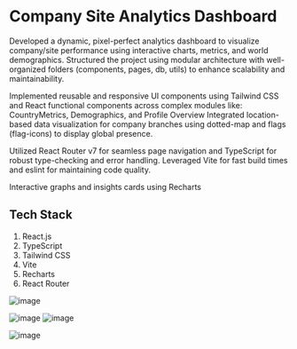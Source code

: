 # Company Site Analytics Dashboard
Developed a dynamic, pixel-perfect analytics dashboard to visualize company/site performance using interactive charts, metrics, and world demographics.
Structured the project using modular architecture with well-organized folders (components, pages, db, utils) to enhance scalability and maintainability.

Implemented reusable and responsive UI components using Tailwind CSS and React functional components across complex modules like: CountryMetrics, Demographics, and Profile Overview
Integrated location-based data visualization for company branches using dotted-map and flags (flag-icons) to display global presence.

Utilized React Router v7 for seamless page navigation and TypeScript for robust type-checking and error handling. Leveraged Vite for fast build times and eslint for maintaining code quality.

Interactive graphs and insights cards using Recharts
## Tech Stack 
1. React.js
2. TypeScript
3. Tailwind CSS
4. Vite
5. Recharts
6. React Router





![image](https://github.com/user-attachments/assets/6974ecb2-2625-4a11-84e0-aca1032d8c02)

![image](https://github.com/user-attachments/assets/73e0edb9-159b-4401-8c22-cbad852237ba)
![image](https://github.com/user-attachments/assets/311d562a-6a9f-4568-8368-db8cbabf76fa)


![image](https://github.com/user-attachments/assets/025de2bf-ed85-40ff-ba4b-304497d6b695)

